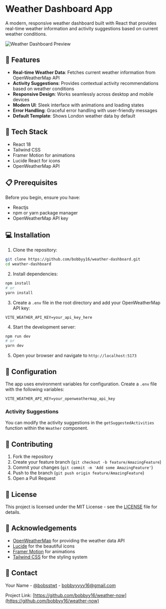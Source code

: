 # Weather Dashboard App

A modern, responsive weather dashboard built with React that provides real-time weather information and activity suggestions based on current weather conditions.

![Weather Dashboard Preview](/api/placeholder/800/400)

## 🌟 Features

- **Real-time Weather Data**: Fetches current weather information from OpenWeatherMap API
- **Activity Suggestions**: Provides contextual activity recommendations based on weather conditions
- **Responsive Design**: Works seamlessly across desktop and mobile devices
- **Modern UI**: Sleek interface with animations and loading states
- **Error Handling**: Graceful error handling with user-friendly messages
- **Default Template**: Shows London weather data by default

## 🚀 Tech Stack

- React 18
- Tailwind CSS
- Framer Motion for animations
- Lucide React for icons
- OpenWeatherMap API

## 📋 Prerequisites

Before you begin, ensure you have:

- Reactjs
- npm or yarn package manager
- OpenWeatherMap API key

## 💻 Installation

1. Clone the repository:

```bash
git clone https://github.com/bobbyy16/weather-dashboard.git
cd weather-dashboard
```

2. Install dependencies:

```bash
npm install
# or
yarn install
```

3. Create a `.env` file in the root directory and add your OpenWeatherMap API key:

```env
VITE_WEATHER_API_KEY=your_api_key_here
```

4. Start the development server:

```bash
npm run dev
# or
yarn dev
```

5. Open your browser and navigate to `http://localhost:5173`

## 🔧 Configuration

The app uses environment variables for configuration. Create a `.env` file with the following variables:

```env
VITE_WEATHER_API_KEY=your_openweathermap_api_key
```

### Activity Suggestions

You can modify the activity suggestions in the `getSuggestedActivities` function within the `Weather` component.

## 🤝 Contributing

1. Fork the repository
2. Create your feature branch (`git checkout -b feature/AmazingFeature`)
3. Commit your changes (`git commit -m 'Add some AmazingFeature'`)
4. Push to the branch (`git push origin feature/AmazingFeature`)
5. Open a Pull Request

## 📝 License

This project is licensed under the MIT License - see the [LICENSE](LICENSE) file for details.

## 🙏 Acknowledgements

- [OpenWeatherMap](https://openweathermap.org/) for providing the weather data API
- [Lucide](https://lucide.dev/) for the beautiful icons
- [Framer Motion](https://www.framer.com/motion/) for animations
- [Tailwind CSS](https://tailwindcss.com/) for the styling system

## 📧 Contact

Your Name - [@bobsstwt](https://twitter.com/bobsstwt) - bobbyyyyy16@gmail.com

Project Link: [https://github.com/bobbyy16/weather-now](https://github.com/bobbyy16/weather-now)
